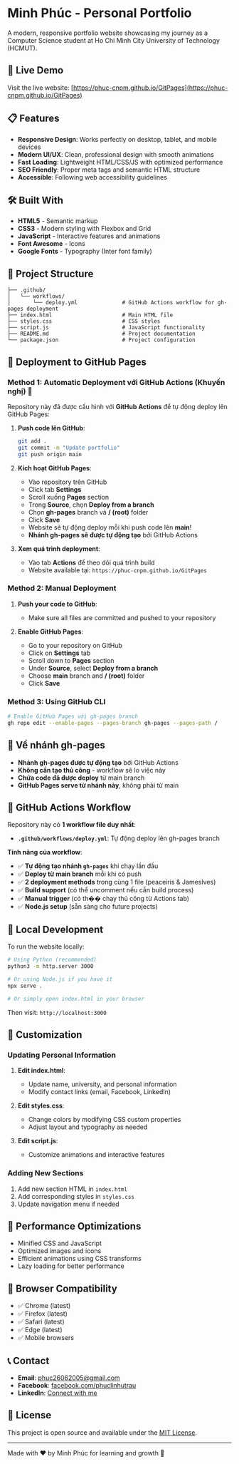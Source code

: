 # Minh Phúc - Personal Portfolio

A modern, responsive portfolio website showcasing my journey as a Computer Science student at Ho Chi Minh City University of Technology (HCMUT).

## 🚀 Live Demo

Visit the live website: [https://phuc-cnpm.github.io/GitPages](https://phuc-cnpm.github.io/GitPages)

## 📋 Features

- **Responsive Design**: Works perfectly on desktop, tablet, and mobile devices
- **Modern UI/UX**: Clean, professional design with smooth animations
- **Fast Loading**: Lightweight HTML/CSS/JS with optimized performance
- **SEO Friendly**: Proper meta tags and semantic HTML structure
- **Accessible**: Following web accessibility guidelines

## 🛠️ Built With

- **HTML5** - Semantic markup
- **CSS3** - Modern styling with Flexbox and Grid
- **JavaScript** - Interactive features and animations
- **Font Awesome** - Icons
- **Google Fonts** - Typography (Inter font family)

## 📁 Project Structure

```
├── .github/
│   └── workflows/
│       └── deploy.yml              # GitHub Actions workflow for gh-pages deployment
├── index.html                      # Main HTML file
├── styles.css                      # CSS styles
├── script.js                       # JavaScript functionality
├── README.md                       # Project documentation
└── package.json                    # Project configuration
```

## 🚀 Deployment to GitHub Pages

### Method 1: Automatic Deployment với GitHub Actions (Khuyến nghị) 🤖

Repository này đã được cấu hình với **GitHub Actions** để tự động deploy lên GitHub Pages:

1. **Push code lên GitHub**:
   ```bash
   git add .
   git commit -m "Update portfolio"
   git push origin main
   ```

2. **Kích hoạt GitHub Pages**:
   - Vào repository trên GitHub
   - Click tab **Settings**
   - Scroll xuống **Pages** section
   - Trong **Source**, chọn **Deploy from a branch**
   - Chọn **gh-pages** branch và **/ (root)** folder
   - Click **Save**
   - Website sẽ tự động deploy mỗi khi push code lên **main**!
   - **Nhánh gh-pages sẽ được tự động tạo** bởi GitHub Actions

3. **Xem quá trình deployment**:
   - Vào tab **Actions** để theo dõi quá trình build
   - Website available tại: `https://phuc-cnpm.github.io/GitPages`

### Method 2: Manual Deployment

1. **Push your code to GitHub**:
   - Make sure all files are committed and pushed to your repository

2. **Enable GitHub Pages**:
   - Go to your repository on GitHub
   - Click on **Settings** tab
   - Scroll down to **Pages** section
   - Under **Source**, select **Deploy from a branch**
   - Choose **main** branch and **/ (root)** folder
   - Click **Save**

### Method 3: Using GitHub CLI

```bash
# Enable GitHub Pages với gh-pages branch
gh repo edit --enable-pages --pages-branch gh-pages --pages-path /
```

## 🌿 Về nhánh gh-pages

- **Nhánh gh-pages được tự động tạo** bởi GitHub Actions
- **Không cần tạo thủ công** - workflow sẽ lo việc này
- **Chứa code đã được deploy** từ main branch
- **GitHub Pages serve từ nhánh này**, không phải từ main

## 🔄 GitHub Actions Workflow

Repository này có **1 workflow file duy nhất**:

- **`.github/workflows/deploy.yml`**: Tự động deploy lên gh-pages branch

**Tính năng của workflow**:
- ✅ **Tự động tạo nhánh `gh-pages`** khi chạy lần đầu
- ✅ **Deploy từ main branch** mỗi khi có push
- ✅ **2 deployment methods** trong cùng 1 file (peaceiris & JamesIves)
- ✅ **Build support** (có thể uncomment nếu cần build process)
- ✅ **Manual trigger** (có th�� chạy thủ công từ Actions tab)
- ✅ **Node.js setup** (sẵn sàng cho future projects)

## 🔧 Local Development

To run the website locally:

```bash
# Using Python (recommended)
python3 -m http.server 3000

# Or using Node.js if you have it
npx serve .

# Or simply open index.html in your browser
```

Then visit: `http://localhost:3000`

## 📝 Customization

### Updating Personal Information

1. **Edit index.html**:
   - Update name, university, and personal information
   - Modify contact links (email, Facebook, LinkedIn)

2. **Edit styles.css**:
   - Change colors by modifying CSS custom properties
   - Adjust layout and typography as needed

3. **Edit script.js**:
   - Customize animations and interactive features

### Adding New Sections

1. Add new section HTML in `index.html`
2. Add corresponding styles in `styles.css`
3. Update navigation menu if needed

## 🌟 Performance Optimizations

- Minified CSS and JavaScript
- Optimized images and icons
- Efficient animations using CSS transforms
- Lazy loading for better performance

## 📱 Browser Compatibility

- ✅ Chrome (latest)
- ✅ Firefox (latest)
- ✅ Safari (latest)
- ✅ Edge (latest)
- ✅ Mobile browsers

## 📞 Contact

- **Email**: phuc26062005@gmail.com
- **Facebook**: [facebook.com/phuclinhutrau](https://facebook.com/phuclinhutrau)
- **LinkedIn**: [Connect with me](https://linkedin.com/in/minh-phuc-nguyen)

## 📄 License

This project is open source and available under the [MIT License](LICENSE).

---

Made with ❤️ by Minh Phúc for learning and growth 🚀
